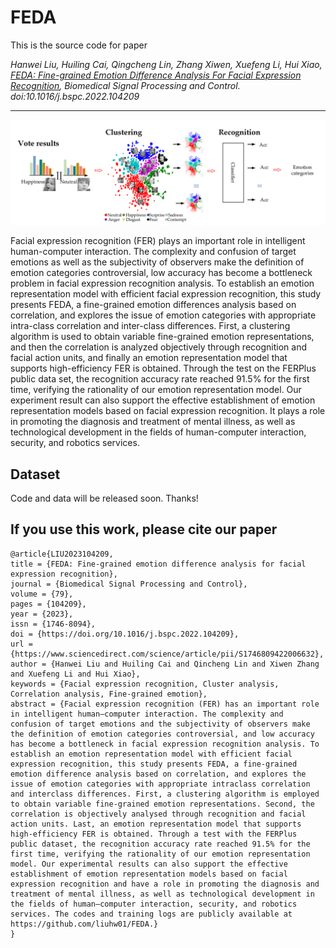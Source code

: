 FEDA
===

This is the source code for paper

*Hanwei Liu, Huiling Cai, Qingcheng Lin, Zhang Xiwen, Xuefeng Li, Hui Xiao, [FEDA: Fine-grained Emotion Difference Analysis For Facial Expression Recognition](https://authors.elsevier.com/c/1fouO6DBR35ibe), Biomedical Signal Processing and Control. doi:10.1016/j.bspc.2022.104209*


---
![](https://github.com/liuhw01/FEDA/blob/main/FEDA.png)



Facial expression recognition (FER) plays an important role in intelligent human-computer interaction. The complexity and confusion of target emotions as well as the subjectivity of observers make the definition of emotion categories controversial, low accuracy has become a bottleneck problem in facial expression recognition analysis. To establish an emotion representation model with efficient facial expression recognition, this study presents FEDA, a fine-grained emotion differences analysis based on correlation, and explores the issue of emotion categories with appropriate intra-class correlation and inter-class differences. First, a clustering algorithm is used to obtain variable fine-grained emotion representations, and then the correlation is analyzed objectively through recognition and facial action units, and finally an emotion representation model that supports high-efficiency FER is obtained. Through the test on the FERPlus public data set, the recognition accuracy rate reached 91.5% for the first time, verifying the rationality of our emotion representation model. Our experiment result can also support the effective establishment of emotion representation models based on facial expression recognition. It plays a role in promoting the diagnosis and treatment of mental illness, as well as technological development in the fields of human-computer interaction, security, and robotics services.

## Dataset
Code and data will be released soon. Thanks!


## If you use this work, please cite our paper

```
@article{LIU2023104209,
title = {FEDA: Fine-grained emotion difference analysis for facial expression recognition},
journal = {Biomedical Signal Processing and Control},
volume = {79},
pages = {104209},
year = {2023},
issn = {1746-8094},
doi = {https://doi.org/10.1016/j.bspc.2022.104209},
url = {https://www.sciencedirect.com/science/article/pii/S1746809422006632},
author = {Hanwei Liu and Huiling Cai and Qincheng Lin and Xiwen Zhang and Xuefeng Li and Hui Xiao},
keywords = {Facial expression recognition, Cluster analysis, Correlation analysis, Fine-grained emotion},
abstract = {Facial expression recognition (FER) has an important role in intelligent human–computer interaction. The complexity and confusion of target emotions and the subjectivity of observers make the definition of emotion categories controversial, and low accuracy has become a bottleneck in facial expression recognition analysis. To establish an emotion representation model with efficient facial expression recognition, this study presents FEDA, a fine-grained emotion difference analysis based on correlation, and explores the issue of emotion categories with appropriate intraclass correlation and interclass differences. First, a clustering algorithm is employed to obtain variable fine-grained emotion representations. Second, the correlation is objectively analysed through recognition and facial action units. Last, an emotion representation model that supports high-efficiency FER is obtained. Through a test with the FERPlus public dataset, the recognition accuracy rate reached 91.5% for the first time, verifying the rationality of our emotion representation model. Our experimental results can also support the effective establishment of emotion representation models based on facial expression recognition and have a role in promoting the diagnosis and treatment of mental illness, as well as technological development in the fields of human–computer interaction, security, and robotics services. The codes and training logs are publicly available at https://github.com/liuhw01/FEDA.}
}
```

